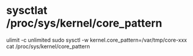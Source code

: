 # sysctlat /proc/sys/kernel/core_pattern
ulimit -c unlimited
sudo sysctl -w kernel.core_pattern=/var/tmp/core-xxx
cat /proc/sys/kernel/core_pattern

